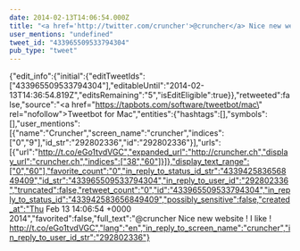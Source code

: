 ```yaml
---
date: 2014-02-13T14:06:54.000Z
title: "<a href='http://twitter.com/cruncher'>@cruncher</a> Nice new website ! I like ! http://t.co/eGo1tvdVGC″"
user_mentions: "undefined"
tweet_id: "433965509533794304"
pub_type: "tweet"
---
```

{"edit_info":{"initial":{"editTweetIds":["433965509533794304"],"editableUntil":"2014-02-13T14:36:54.819Z","editsRemaining":"5","isEditEligible":true}},"retweeted":false,"source":"<a href=\"https://tapbots.com/software/tweetbot/mac\" rel=\"nofollow\">Tweetbot for Mac</a>","entities":{"hashtags":[],"symbols":[],"user_mentions":[{"name":"Cruncher","screen_name":"cruncher","indices":["0","9"],"id_str":"292802336","id":"292802336"}],"urls":[{"url":"http://t.co/eGo1tvdVGC","expanded_url":"http://cruncher.ch","display_url":"cruncher.ch","indices":["38","60"]}]},"display_text_range":["0","60"],"favorite_count":"0","in_reply_to_status_id_str":"433942583656849409","id_str":"433965509533794304","in_reply_to_user_id":"292802336","truncated":false,"retweet_count":"0","id":"433965509533794304","in_reply_to_status_id":"433942583656849409","possibly_sensitive":false,"created_at":"Thu Feb 13 14:06:54 +0000 2014","favorited":false,"full_text":"@cruncher Nice new website ! I like ! http://t.co/eGo1tvdVGC","lang":"en","in_reply_to_screen_name":"cruncher","in_reply_to_user_id_str":"292802336"}
